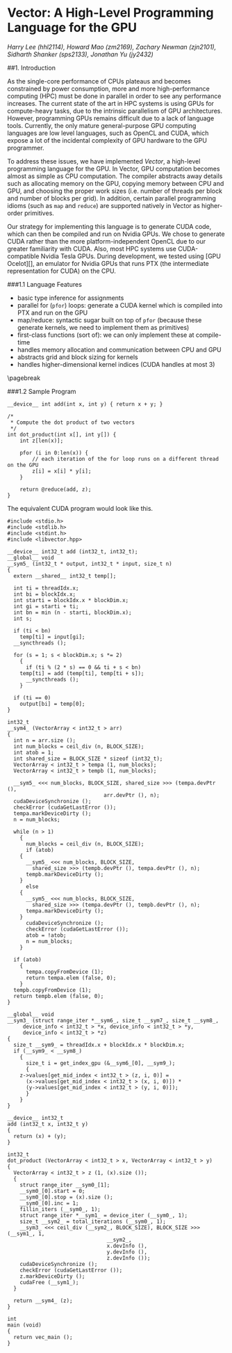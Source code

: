 # Vector: A High-Level Programming Language for the GPU
*Harry Lee (hhl2114), Howard Mao (zm2169), Zachary Newman (zjn2101), Sidharth Shanker (sps2133), Jonathan Yu (jy2432)*

##1. Introduction

As the single-core performance of CPUs plateaus and becomes constrained by
power consumption, more and more high-performance computing (HPC) must be done
in parallel in order to see any performance increases. The current state of the
art in HPC systems is using GPUs for compute-heavy tasks, due to the intrinsic
parallelism of GPU architectures. However, programming GPUs remains difficult
due to a lack of language tools. Currently, the only mature general-purpose
GPU computing languages are low level languages, such as OpenCL and CUDA,
which expose a lot of the incidental complexity of GPU hardware to the GPU programmer.

To address these issues, we have implemented *Vector*, a high-level programming
language for the GPU. In Vector, GPU computation becomes almost as simple as
CPU computation. The compiler abstracts away details such as allocating memory
on the GPU, copying memory between CPU and GPU, and choosing the proper work
sizes (i.e. number of threads per block and number of blocks per grid).
In addition, certain parallel programming idioms (such as `map` and `reduce`)
are supported natively in Vector as higher-order primitives.

Our strategy for implementing this language is to generate CUDA code, which can
then be compiled and run on Nvidia GPUs. We chose to generate CUDA rather than
the more platform-independent OpenCL due to our greater familiarity with CUDA.
Also, most HPC systems use CUDA-compatible Nvidia Tesla GPUs. During development,
we tested using [GPU Ocelot][], an emulator for Nvidia GPUs that runs PTX
(the intermediate representation for CUDA) on the CPU.

###1.1 Language Features

* basic type inference for assignments
* parallel for (`pfor`) loops: generate a CUDA kernel which is compiled into
  PTX and run on the GPU
* map/reduce: syntactic sugar built on top of `pfor`
  (because these generate kernels, we need to implement them as primitives)
* first-class functions (sort of): we can only implement these at compile-time
* handles memory allocation and communication between CPU and GPU
* abstracts grid and block sizing for kernels
* handles higher-dimensional kernel indices (CUDA handles at most 3)

\pagebreak

###1.2 Sample Program

    __device__ int add(int x, int y) { return x + y; }

    /*
     * Compute the dot product of two vectors
     */
    int dot_product(int x[], int y[]) {
        int z[len(x)];

        pfor (i in 0:len(x)) {
            // each iteration of the for loop runs on a different thread on the GPU
            z[i] = x[i] * y[i];
        }

        return @reduce(add, z);
    }

The equivalent CUDA program would look like this.

    #include <stdio.h>
    #include <stdlib.h>
    #include <stdint.h>
    #include <libvector.hpp>

    __device__ int32_t add (int32_t, int32_t);
    __global__ void
    __sym5_ (int32_t * output, int32_t * input, size_t n)
    {
      extern __shared__ int32_t temp[];

      int ti = threadIdx.x;
      int bi = blockIdx.x;
      int starti = blockIdx.x * blockDim.x;
      int gi = starti + ti;
      int bn = min (n - starti, blockDim.x);
      int s;

      if (ti < bn)
        temp[ti] = input[gi];
      __syncthreads ();

      for (s = 1; s < blockDim.x; s *= 2)
        {
          if (ti % (2 * s) == 0 && ti + s < bn)
        temp[ti] = add (temp[ti], temp[ti + s]);
          __syncthreads ();
        }

      if (ti == 0)
        output[bi] = temp[0];
    }

    int32_t
    __sym4_ (VectorArray < int32_t > arr)
    {
      int n = arr.size ();
      int num_blocks = ceil_div (n, BLOCK_SIZE);
      int atob = 1;
      int shared_size = BLOCK_SIZE * sizeof (int32_t);
      VectorArray < int32_t > tempa (1, num_blocks);
      VectorArray < int32_t > tempb (1, num_blocks);

      __sym5_ <<< num_blocks, BLOCK_SIZE, shared_size >>> (tempa.devPtr (),
                                   arr.devPtr (), n);
      cudaDeviceSynchronize ();
      checkError (cudaGetLastError ());
      tempa.markDeviceDirty ();
      n = num_blocks;

      while (n > 1)
        {
          num_blocks = ceil_div (n, BLOCK_SIZE);
          if (atob)
        {
          __sym5_ <<< num_blocks, BLOCK_SIZE,
            shared_size >>> (tempb.devPtr (), tempa.devPtr (), n);
          tempb.markDeviceDirty ();
        }
          else
        {
          __sym5_ <<< num_blocks, BLOCK_SIZE,
            shared_size >>> (tempa.devPtr (), tempb.devPtr (), n);
          tempa.markDeviceDirty ();
        }
          cudaDeviceSynchronize ();
          checkError (cudaGetLastError ());
          atob = !atob;
          n = num_blocks;
        }

      if (atob)
        {
          tempa.copyFromDevice (1);
          return tempa.elem (false, 0);
        }
      tempb.copyFromDevice (1);
      return tempb.elem (false, 0);
    }

    __global__ void
    __sym3_ (struct range_iter *__sym6_, size_t __sym7_, size_t __sym8_,
         device_info < int32_t > *x, device_info < int32_t > *y,
         device_info < int32_t > *z)
    {
      size_t __sym9_ = threadIdx.x + blockIdx.x * blockDim.x;
      if (__sym9_ < __sym8_)
        {
          size_t i = get_index_gpu (&__sym6_[0], __sym9_);
          {
        z->values[get_mid_index < int32_t > (z, i, 0)] =
          (x->values[get_mid_index < int32_t > (x, i, 0)]) *
          (y->values[get_mid_index < int32_t > (y, i, 0)]);
          }
        }
    }

    __device__ int32_t
    add (int32_t x, int32_t y)
    {
      return (x) + (y);
    }

    int32_t
    dot_product (VectorArray < int32_t > x, VectorArray < int32_t > y)
    {
      VectorArray < int32_t > z (1, (x).size ());
      {
        struct range_iter __sym0_[1];
        __sym0_[0].start = 0;
        __sym0_[0].stop = (x).size ();
        __sym0_[0].inc = 1;
        fillin_iters (__sym0_, 1);
        struct range_iter *__sym1_ = device_iter (__sym0_, 1);
        size_t __sym2_ = total_iterations (__sym0_, 1);
        __sym3_ <<< ceil_div (__sym2_, BLOCK_SIZE), BLOCK_SIZE >>> (__sym1_, 1,
                                    __sym2_,
                                    x.devInfo (),
                                    y.devInfo (),
                                    z.devInfo ());
        cudaDeviceSynchronize ();
        checkError (cudaGetLastError ());
        z.markDeviceDirty ();
        cudaFree (__sym1_);
      }

      return __sym4_ (z);
    }

    int
    main (void)
    {
      return vec_main ();
    }

